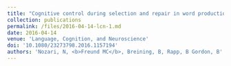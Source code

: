 ```yaml
---
title: "Cognitive control during selection and repair in word production"
collection: publications
permalink: /files/2016-04-14-lcn-1.md
date: 2016-04-14
venue: 'Language, Cognition, and Neuroscience'
doi: '10.1080/23273798.2016.1157194'
authors: 'Nozari, N, <b>Freund MC</b>, Breining, B, Rapp, B Gordon, B'
---
```

